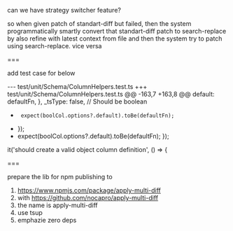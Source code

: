 can we have strategy switcher feature?

so when given patch of standart-diff but failed, then the system programmatically smartly convert that standart-diff patch to search-replace by also refine with latest context from file and then the system try to patch using search-replace. vice versa

===

add test case for below

--- test/unit/Schema/ColumnHelpers.test.ts
+++ test/unit/Schema/ColumnHelpers.test.ts
@@ -163,7 +163,8 @@
         default: defaultFn,
       },
       _tsType: false, // Should be boolean
-      expect(boolCol.options?.default).toBe(defaultFn);
+    });
+    expect(boolCol.options?.default).toBe(defaultFn);
   });

   it('should create a valid object column definition', () => {

===

prepare the lib for npm publishing to

1. https://www.npmjs.com/package/apply-multi-diff
2. with https://github.com/nocapro/apply-multi-diff
3. the name is apply-multi-diff
4. use tsup
5. emphazie zero deps
